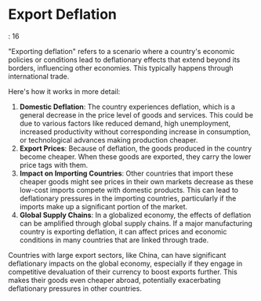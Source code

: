# Export Deflation

: 16

"Exporting deflation" refers to a scenario where a country's economic policies or conditions lead to deflationary effects that extend beyond its borders, influencing other economies. This typically happens through international trade.

Here's how it works in more detail:

1. **Domestic Deflation**: The country experiences deflation, which is a general decrease in the price level of goods and services. This could be due to various factors like reduced demand, high unemployment, increased productivity without corresponding increase in consumption, or technological advances making production cheaper.
2. **Export Prices**: Because of deflation, the goods produced in the country become cheaper. When these goods are exported, they carry the lower price tags with them.
3. **Impact on Importing Countries**: Other countries that import these cheaper goods might see prices in their own markets decrease as these low-cost imports compete with domestic products. This can lead to deflationary pressures in the importing countries, particularly if the imports make up a significant portion of the market.
4. **Global Supply Chains**: In a globalized economy, the effects of deflation can be amplified through global supply chains. If a major manufacturing country is exporting deflation, it can affect prices and economic conditions in many countries that are linked through trade.

Countries with large export sectors, like China, can have significant deflationary impacts on the global economy, especially if they engage in competitive devaluation of their currency to boost exports further. This makes their goods even cheaper abroad, potentially exacerbating deflationary pressures in other countries.